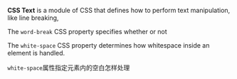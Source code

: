 **CSS Text** is a module of CSS that defines how to perform text manipulation, like line breaking, 

The `word-break` CSS property specifies whether or not 

The `white-space` CSS property determines how whitespace inside an element is handled.

`white-space`属性指定元素内的空白怎样处理